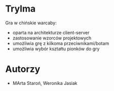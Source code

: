 # Trylma
Gra w chińskie warcaby:
- oparta na architekturze client-server
- zastosowanie wzorców projektowych
- umożliwia grę z kilkoma przeciwnikami/botam
- umożliwia wybór kształtu pionków do gry 
# Autorzy
- MArta Staroń, Weronika Jasiak
